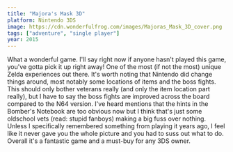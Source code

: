 ```yaml
---
title: "Majora's Mask 3D"
platform: Nintendo 3DS
image: https://cdn.wonderfulfrog.com/images/Majoras_Mask_3D_cover.png
tags: ["adventure", "single player"]
year: 2015
---
```


What a wonderful game. I'll say right now if anyone hasn't played this game, you've gotta pick it up right away! One of the most (if not the most) unique Zelda experiences out there. It's worth noting that Nintendo did change things around, most notably some locations of items and the boss fights. This should only bother veterans really (and only the item location part really), but I have to say the boss fights are improved across the board compared to the N64 version. I've heard mentions that the hints in the Bomber's Notebook are too obvious now but I think that's just some oldschool vets (read: stupid fanboys) making a big fuss over nothing. Unless I specifically remembered something from playing it years ago, I feel like it never gave you the whole picture and you had to suss out what to do. Overall it's a fantastic game and a must-buy for any 3DS owner.
